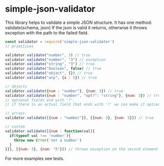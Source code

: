 # simple-json-validator

This library helps to validate a simple JSON structure.
It has one method: validate(schema, json)
If the json is valid it returns, otherwise it throws exception with the path to the failed field.

```js script
const validator = require('simple-json-validator')
// primitives

validator.validate("number", 3) // true
validator.validate("number", "3") // exception
validator.validate("string", "3") // true
validator.validate("boolean", false) // true
validator.validate("object", {}) // true
validator.validate("any", {a : 5}) // true

// objects
validator.validate({num : "number"}, {num: 3}) // true
validator.validate({num : "number", "opt?": "string"}, {num: 3}) // true 
// optional fields end with '?'. 
// if there is an actual field that ends with '?' we can make it optional by adding an additional '?' ('opt??')

// arrays
validator.validate([{num : "number"}], [{num: 3}, {num: 5}]) // true

// custom
validator.validate([{num : function(val){ 
  if(typeof val !== 'number'){
    throw new Error('not a number')
  }
}}], [{num: 3}, {num: "5"}]) // throws exception on the second element

```

For more examples see tests.
